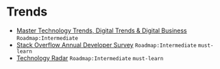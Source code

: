 # Trends

- [Master Technology Trends, Digital Trends & Digital Business](https://www.gartner.com/en/information-technology/insights/trends-predictions) `Roadmap:Intermediate`
- [Stack Overflow Annual Developer Survey](https://insights.stackoverflow.com/survey) `Roadmap:Intermediate` `must-learn`
- [Technology Radar](https://www.thoughtworks.com/radar) `Roadmap:Intermediate` `must-learn`
